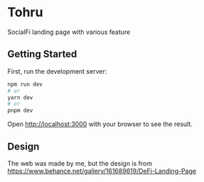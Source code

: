 # Tohru
SocialFi landing page with various feature

## Getting Started

First, run the development server:

```bash
npm run dev
# or
yarn dev
# or
pnpm dev
```

Open [http://localhost:3000](http://localhost:3000) with your browser to see the result.

## Design
The web was made by me, but the design is from https://www.behance.net/gallery/161689619/DeFi-Landing-Page